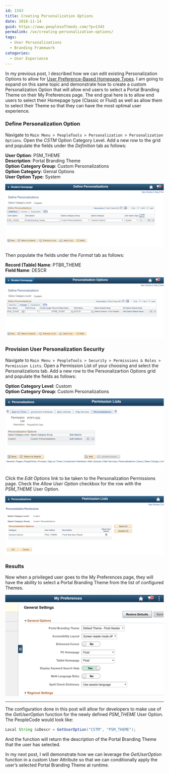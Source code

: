 ```yaml
---
id: 1343
title: Creating Personalization Options
date: 2018-11-14
guid: https://www.peoplesoftmods.com/?p=1343
permalink: /ux/creating-personalization-options/
tags:
  - User Personalizations
  - Branding Framework
categories:
  - User Experience
---
```


In my previous post, I described how we can edit existing Personalization Options to allow 
for [User Preference-Based Homepage Types](/ux/user-preference-based-homepage-types/).  I am going to expand on this same topic and demonstrate how to create a 
custom Personalization Option that will allow end users to select a Portal Branding Theme on their My Preferences page.  The end goal here is to allow end users 
to select their Homepage type (Classic or Fluid) as well as allow them to select their Theme so that they can have the most optimal user experience.

### Define Personalization Option

Navigate to `Main Menu > PeopleTools > Personalization > Personalization Options`.  Open the _CSTM_ Option Category Level.  Add a new row to the grid and 
populate the fields under the _Definition_ tab as follows:

**User Option**: PSM_THEME  
**Description**: Portal Branding Theme  
**Option Category Group**: Custom Personalizations  
**Option Category**: Genral Options  
**User Option Type**: System  

[1]: /assets/images/2018/11/Option_Definition.png
[![Option Definition][1]][1]

Then populate the fields under the _Format_ tab as follows:

**Record (Table) Name**: PTBR_THEME  
**Field Name**: DESCR  

[2]: /assets/images/2018/11/Option_Format.png
[![Option Format][2]][2]

### Provision User Personalization Security

Navigate to `Main Menu > PeopleTools > Security > Permissions & Roles > Permission Lists`.  Open a Permission List of your choosing and select the 
Personalizations tab.  Add a new row to the Personalizartion Options grid and populate the fields as follows:

**Option Category Level**: Custom  
**Option Category Group**: Custom Personalizations  

[3]: /assets/images/2018/11/Permission_List.png
[![Permission List][3]][3]

Click the _Edit Options_ link to be taken to the Personalization Permissions page.  Check the _Allow User Option_ checkbox for the row with the _PSM_THEME_ User 
Option.

[4]: /assets/images/2018/11/Personalization_Permissions.png
[![Personalization Permissions][4]][4]

### Results

Now when a privileged user goes to the My Preferences page, they will have the ability to select a Portal Branding Theme from the list of configured Themes.

[5]: /assets/images/2018/11/My_Preferences2.png
[![My Preferences][5]][5]

* * *

The configuration done in this post will allow for developers to make use of the _GetUserOption_ function for the newly defined _PSM_THEME_ User Option. 
The PeopleCode would look like:

```java
Local String &sDescr = GetUserOption("CSTM", "PSM_THEME");
```

And the function will return the description of the Portal Branding Theme that the user has selected. 


In my next post, I will demonstrate how we can leverage the _GetUserOption_ function in a custom User Attribute so that we can conditionally apply the 
user’s selected Portal Branding Theme at runtime.